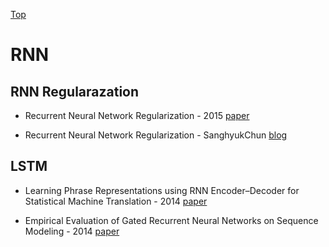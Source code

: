 [Top](README)

# RNN

## RNN Regularazation

* Recurrent Neural Network Regularization - 2015 [paper](https://arxiv.org/pdf/1409.2329.pdf)

* Recurrent Neural Network Regularization - SanghyukChun [blog](http://sanghyukchun.github.io/89/)

## LSTM

* Learning Phrase Representations using RNN Encoder–Decoder for Statistical Machine Translation - 2014 [paper](https://arxiv.org/pdf/1406.1078.pdf)

* Empirical Evaluation of Gated Recurrent Neural Networks on Sequence Modeling - 2014 [paper](http://pdfs.semanticscholar.org/2d9e/3f53fcdb548b0b3c4d4efb197f164fe0c381.pdf)
